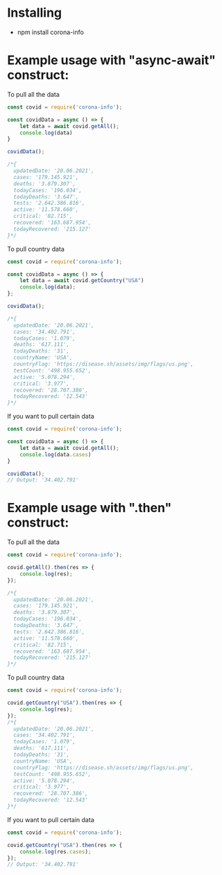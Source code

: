 # Installing

- npm install corona-info


# <i class="fas fa-virus"></i> Example usage with "async-await" construct:

To pull all the data

```js
const covid = require('corona-info');

const covidData = async () => {
    let data = await covid.getAll();
    console.log(data)
}

covidData();

/*{
  updatedDate: '20.06.2021',
  cases: '179.145.921',
  deaths: '3.879.307',
  todayCases: '196.034',
  todayDeaths: '3.647',
  tests: '2.642.386.816',
  active: '11.578.660',
  critical: '82.715',
  recovered: '163.687.954',
  todayRecovered: '215.127'
}*/
```

To pull country data

```js
const covid = require('corona-info'); 

const covidData = async () => {
    let data = await covid.getCountry("USA")
    console.log(data);
};

covidData();

/*{
  updatedDate: '20.06.2021',
  cases: '34.402.791',      
  todayCases: '1.079',      
  deaths: '617.111',
  todayDeaths: '31',
  countryName: 'USA',
  countryFlag: 'https://disease.sh/assets/img/flags/us.png',
  testCount: '498.955.652',
  active: '5.078.294',
  critical: '3.977',
  recovered: '28.707.386',
  todayRecovered: '12.543'
}*/
```

If you want to pull certain data

```js
const covid = require('corona-info');

const covidData = async () => {
    let data = await covid.getAll();
    console.log(data.cases)
}

covidData();
// Output: '34.402.791'
```

# Example usage with ".then" construct:

To pull all the data

```js
const covid = require('corona-info');

covid.getAll().then(res => {
    console.log(res);
});

/*{
  updatedDate: '20.06.2021',
  cases: '179.145.921',
  deaths: '3.879.307',
  todayCases: '196.034',
  todayDeaths: '3.647',
  tests: '2.642.386.816',
  active: '11.578.660',
  critical: '82.715',
  recovered: '163.687.954',
  todayRecovered: '215.127'
}*/
```

To pull country data

```js
const covid = require('corona-info'); 

covid.getCountry("USA").then(res => {
    console.log(res);
});
/*{
  updatedDate: '20.06.2021',
  cases: '34.402.791',      
  todayCases: '1.079',      
  deaths: '617.111',
  todayDeaths: '31',
  countryName: 'USA',
  countryFlag: 'https://disease.sh/assets/img/flags/us.png',
  testCount: '498.955.652',
  active: '5.078.294',
  critical: '3.977',
  recovered: '28.707.386',
  todayRecovered: '12.543'
}*/
```

If you want to pull certain data

```js
const covid = require('corona-info');

covid.getCountry("USA").then(res => {
    console.log(res.cases);
});
// Output: '34.402.791'
```
